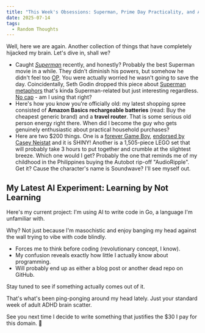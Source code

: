 ```yaml
---
title: "This Week's Obsessions: Superman, Prime Day Practicality, and AI Code Adventures"
date: 2025-07-14
tags:
  - Random Thoughts
---
```


Well, here we are again. Another collection of things that have completely hijacked my brain. Let's dive in, shall we?

<!-- more //-->

* Caught *[Superman](https://www.imdb.com/title/tt5950044/)* recently, and honestly? Probably the best Superman movie in a while. They didn't diminish his powers, but somehow he didn't feel too [OP](https://www.urbandictionary.com/define.php?term=OP). You were actually worried he wasn't going to save the day. Coincidentally, Seth Godin dropped this piece about [Superman metaphors](https://seths.blog/2025/07/the-superman-metaphors/) that's kinda Superman-related but just interesting regardless. [No cap](https://www.urbandictionary.com/define.php?term=no%20cap) - am I using that right?
* Here's how you know you're officially old: my latest shopping spree consisted of **Amazon Basics rechargeable batteries** (read: Buy the cheapest generic brand) and a **travel router**. That is some serious old person energy right there. When did I become the guy who gets genuinely enthusiastic about practical household purchases?
* Here are two $200 things. One is a [forever Game Boy](https://www.theverge.com/2024/6/3/24170572/modretro-chromatic-game-boy-color-palmer-luckey-price-release-date), [endorsed by Casey Neistat](https://www.youtube.com/watch?v=MAZRqzcZRKo) and it is SHINY! Another is a 1,505-piece LEGO set that will probably take 3 hours to put together and crumble at the slightest breeze. Which one would I get? Probably the one that reminds me of my childhood in the Philippines buying the Autobot rip-off "AudioRipple". Get it? Cause the character's name is Soundwave? I'll see myself out.

## My Latest AI Experiment: Learning by Not Learning

Here's my current project: I'm using AI to write code in Go, a language I'm unfamiliar with.

Why? Not just because I'm masochistic and enjoy banging my head against the wall trying to vibe with code blindly.

* Forces me to think before coding (revolutionary concept, I know).
* My confusion reveals exactly how little I actually know about programming.
* Will probably end up as either a blog post or another dead repo on GitHub.

Stay tuned to see if something actually comes out of it.

That's what's been ping-ponging around my head lately. Just your standard week of adult ADHD brain scatter.

See you next time I decide to write something that justifies the $30 I pay for this domain. 👋
